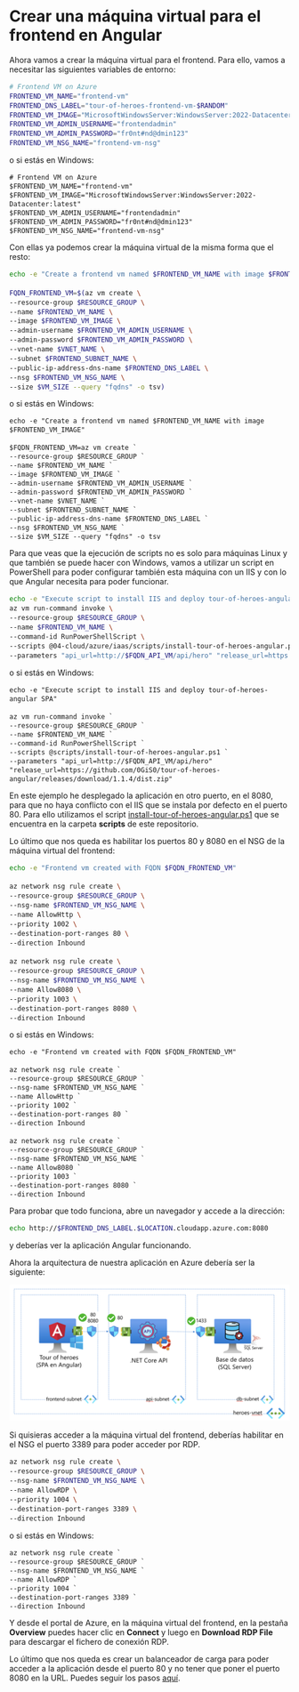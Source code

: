 # Crear una máquina virtual para el frontend en Angular

Ahora vamos a crear la máquina virtual para el frontend. Para ello, vamos a necesitar las siguientes variables de entorno:

```bash
# Frontend VM on Azure
FRONTEND_VM_NAME="frontend-vm"
FRONTEND_DNS_LABEL="tour-of-heroes-frontend-vm-$RANDOM"
FRONTEND_VM_IMAGE="MicrosoftWindowsServer:WindowsServer:2022-Datacenter:latest"
FRONTEND_VM_ADMIN_USERNAME="frontendadmin"
FRONTEND_VM_ADMIN_PASSWORD="fr0nt#nd@dmin123"
FRONTEND_VM_NSG_NAME="frontend-vm-nsg"
```

o si estás en Windows:

```pwsh
# Frontend VM on Azure
$FRONTEND_VM_NAME="frontend-vm"
$FRONTEND_VM_IMAGE="MicrosoftWindowsServer:WindowsServer:2022-Datacenter:latest"
$FRONTEND_VM_ADMIN_USERNAME="frontendadmin"
$FRONTEND_VM_ADMIN_PASSWORD="fr0nt#nd@dmin123"
$FRONTEND_VM_NSG_NAME="frontend-vm-nsg"
```

Con ellas ya podemos crear la máquina virtual de la misma forma que el resto:

```bash
echo -e "Create a frontend vm named $FRONTEND_VM_NAME with image $FRONTEND_VM_IMAGE"

FQDN_FRONTEND_VM=$(az vm create \
--resource-group $RESOURCE_GROUP \
--name $FRONTEND_VM_NAME \
--image $FRONTEND_VM_IMAGE \
--admin-username $FRONTEND_VM_ADMIN_USERNAME \
--admin-password $FRONTEND_VM_ADMIN_PASSWORD \
--vnet-name $VNET_NAME \
--subnet $FRONTEND_SUBNET_NAME \
--public-ip-address-dns-name $FRONTEND_DNS_LABEL \
--nsg $FRONTEND_VM_NSG_NAME \
--size $VM_SIZE --query "fqdns" -o tsv)
```

o si estás en Windows:

```pwsh
echo -e "Create a frontend vm named $FRONTEND_VM_NAME with image $FRONTEND_VM_IMAGE"

$FQDN_FRONTEND_VM=az vm create `
--resource-group $RESOURCE_GROUP `
--name $FRONTEND_VM_NAME `
--image $FRONTEND_VM_IMAGE `
--admin-username $FRONTEND_VM_ADMIN_USERNAME `
--admin-password $FRONTEND_VM_ADMIN_PASSWORD `
--vnet-name $VNET_NAME `
--subnet $FRONTEND_SUBNET_NAME `
--public-ip-address-dns-name $FRONTEND_DNS_LABEL `
--nsg $FRONTEND_VM_NSG_NAME `
--size $VM_SIZE --query "fqdns" -o tsv
```

Para que veas que la ejecución de scripts no es solo para máquinas Linux y que también se puede hacer con Windows, vamos a utilizar un script en PowerShell para poder configurar también esta máquina con un IIS y con lo que Angular necesita para poder funcionar.

```bash
echo -e "Execute script to install IIS and deploy tour-of-heroes-angular SPA"
az vm run-command invoke \
--resource-group $RESOURCE_GROUP \
--name $FRONTEND_VM_NAME \
--command-id RunPowerShellScript \
--scripts @04-cloud/azure/iaas/scripts/install-tour-of-heroes-angular.ps1 \
--parameters "api_url=http://$FQDN_API_VM/api/hero" "release_url=https://github.com/0GiS0/tour-of-heroes-angular/releases/download/1.1.4/dist.zip"
```

o si estás en Windows:

```pwsh
echo -e "Execute script to install IIS and deploy tour-of-heroes-angular SPA"

az vm run-command invoke `
--resource-group $RESOURCE_GROUP `
--name $FRONTEND_VM_NAME `
--command-id RunPowerShellScript `
--scripts @scripts/install-tour-of-heroes-angular.ps1 `
--parameters "api_url=http://$FQDN_API_VM/api/hero" "release_url=https://github.com/0GiS0/tour-of-heroes-angular/releases/download/1.1.4/dist.zip"
```

En este ejemplo he desplegado la aplicación en otro puerto, en el 8080, para que no haya conflicto con el IIS que se instala por defecto en el puerto 80. Para ello utilizamos el script [install-tour-of-heroes-angular.ps1](04-cloud/azure/iaas/scripts/install-tour-of-heroes-angular.ps1) que se encuentra en la carpeta **scripts** de este repositorio.

Lo último que nos queda es habilitar los puertos 80 y 8080 en el NSG de la máquina virtual del frontend:

```bash
echo -e "Frontend vm created with FQDN $FQDN_FRONTEND_VM"

az network nsg rule create \
--resource-group $RESOURCE_GROUP \
--nsg-name $FRONTEND_VM_NSG_NAME \
--name AllowHttp \
--priority 1002 \
--destination-port-ranges 80 \
--direction Inbound

az network nsg rule create \
--resource-group $RESOURCE_GROUP \
--nsg-name $FRONTEND_VM_NSG_NAME \
--name Allow8080 \
--priority 1003 \
--destination-port-ranges 8080 \
--direction Inbound
```

o si estás en Windows:

```pwsh
echo -e "Frontend vm created with FQDN $FQDN_FRONTEND_VM"

az network nsg rule create `
--resource-group $RESOURCE_GROUP `
--nsg-name $FRONTEND_VM_NSG_NAME `
--name AllowHttp `
--priority 1002 `
--destination-port-ranges 80 `
--direction Inbound

az network nsg rule create `
--resource-group $RESOURCE_GROUP `
--nsg-name $FRONTEND_VM_NSG_NAME `
--name Allow8080 `
--priority 1003 `
--destination-port-ranges 8080 `
--direction Inbound
```

Para probar que todo funciona, abre un navegador y accede a la dirección:

```bash
echo http://$FRONTEND_DNS_LABEL.$LOCATION.cloudapp.azure.com:8080
```

y deberías ver la aplicación Angular funcionando.

Ahora la arquitectura de nuestra aplicación en Azure debería ser la siguiente:

![Arquitectura de la aplicación en Azure](/04-cloud/azure/iaas/images/todas-las-vm-desplegadas.png)

Si quisieras acceder a la máquina virtual del frontend, deberías habilitar en el NSG el puerto 3389 para poder acceder por RDP.

```bash
az network nsg rule create \
--resource-group $RESOURCE_GROUP \
--nsg-name $FRONTEND_VM_NSG_NAME \
--name AllowRDP \
--priority 1004 \
--destination-port-ranges 3389 \
--direction Inbound
```

o si estás en Windows:

```pwsh
az network nsg rule create `
--resource-group $RESOURCE_GROUP `
--nsg-name $FRONTEND_VM_NSG_NAME `
--name AllowRDP `
--priority 1004 `
--destination-port-ranges 3389 `
--direction Inbound
```

Y desde el portal de Azure, en la máquina virtual del frontend, en la pestaña **Overview** puedes hacer clic en **Connect** y luego en **Download RDP File** para descargar el fichero de conexión RDP.

Lo último que nos queda es crear un balanceador de carga para poder acceder a la aplicación desde el puerto 80 y no tener que poner el puerto 8080 en la URL. Puedes seguir los pasos [aquí](../04-load-balancer/README.md).